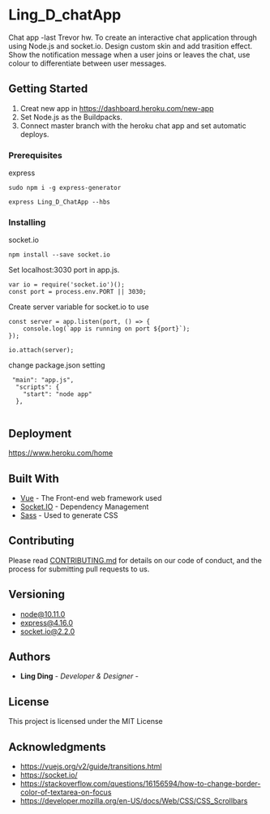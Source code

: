 # Ling_D_chatApp
Chat app -last Trevor hw.
To create an interactive chat application through using Node.js and socket.io. Design custom skin and add trasition effect.
Show the notification message when a user joins or leaves the chat, use colour to differentiate between user messages.

## Getting Started

1. Creat new app in https://dashboard.heroku.com/new-app
2. Set Node.js as the Buildpacks.
3. Connect master branch with the heroku chat app and set automatic deploys. 


### Prerequisites

express

```
sudo npm i -g express-generator

express Ling_D_ChatApp --hbs

```

### Installing

socket.io

```
npm install --save socket.io

```
Set localhost:3030 port in app.js. 
```
var io = require('socket.io')();
const port = process.env.PORT || 3030;
```

Create server variable for socket.io to use
```
const server = app.listen(port, () => {
    console.log(`app is running on port ${port}`);
});

io.attach(server);
```

change package.json setting 
```
 "main": "app.js",
  "scripts": {
    "start": "node app"
  },
  
```


## Deployment

https://www.heroku.com/home

## Built With

* [Vue](https://vuejs.org/v2/guide/) - The Front-end web framework used
* [Socket.IO](https://socket.io/) - Dependency Management
* [Sass](https://sass-lang.com/) - Used to generate CSS 

## Contributing

Please read [CONTRIBUTING.md](https://gist.github.com/PurpleBooth/b24679402957c63ec426) for details on our code of conduct, and the process for submitting pull requests to us.

## Versioning

+ node@10.11.0
+ express@4.16.0
+ socket.io@2.2.0

## Authors

* **Ling Ding** - *Developer & Designer* -


## License

This project is licensed under the MIT License 

## Acknowledgments

* https://vuejs.org/v2/guide/transitions.html
* https://socket.io/
* https://stackoverflow.com/questions/16156594/how-to-change-border-color-of-textarea-on-focus
* https://developer.mozilla.org/en-US/docs/Web/CSS/CSS_Scrollbars
